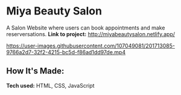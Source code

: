 # Miya Beauty Salon

A Salon Website where users can book appointments and make reserversations.
**Link to project:** http://miyabeautysalon.netlify.app/



https://user-images.githubusercontent.com/107049081/201713085-9766a2d7-32f2-4215-bc5d-f86ad1dd97de.mp4




## How It's Made:

**Tech used:** HTML, CSS, JavaScript




